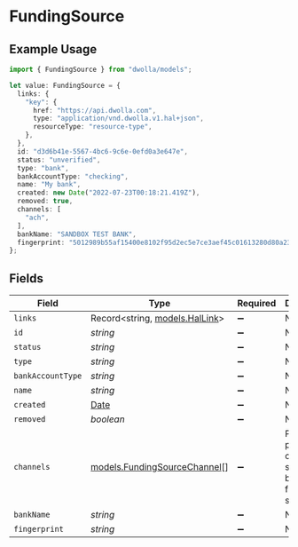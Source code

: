 # FundingSource

## Example Usage

```typescript
import { FundingSource } from "dwolla/models";

let value: FundingSource = {
  links: {
    "key": {
      href: "https://api.dwolla.com",
      type: "application/vnd.dwolla.v1.hal+json",
      resourceType: "resource-type",
    },
  },
  id: "d3d6b41e-5567-4bc6-9c6e-0efd0a3e647e",
  status: "unverified",
  type: "bank",
  bankAccountType: "checking",
  name: "My bank",
  created: new Date("2022-07-23T00:18:21.419Z"),
  removed: true,
  channels: [
    "ach",
  ],
  bankName: "SANDBOX TEST BANK",
  fingerprint: "5012989b55af15400e8102f95d2ec5e7ce3aef45c01613280d80a236dd8d6c",
};
```

## Fields

| Field                                                                                         | Type                                                                                          | Required                                                                                      | Description                                                                                   | Example                                                                                       |
| --------------------------------------------------------------------------------------------- | --------------------------------------------------------------------------------------------- | --------------------------------------------------------------------------------------------- | --------------------------------------------------------------------------------------------- | --------------------------------------------------------------------------------------------- |
| `links`                                                                                       | Record<string, [models.HalLink](../models/hallink.md)>                                        | :heavy_minus_sign:                                                                            | N/A                                                                                           |                                                                                               |
| `id`                                                                                          | *string*                                                                                      | :heavy_minus_sign:                                                                            | N/A                                                                                           | d3d6b41e-5567-4bc6-9c6e-0efd0a3e647e                                                          |
| `status`                                                                                      | *string*                                                                                      | :heavy_minus_sign:                                                                            | N/A                                                                                           | unverified                                                                                    |
| `type`                                                                                        | *string*                                                                                      | :heavy_minus_sign:                                                                            | N/A                                                                                           | bank                                                                                          |
| `bankAccountType`                                                                             | *string*                                                                                      | :heavy_minus_sign:                                                                            | N/A                                                                                           | checking                                                                                      |
| `name`                                                                                        | *string*                                                                                      | :heavy_minus_sign:                                                                            | N/A                                                                                           | My bank                                                                                       |
| `created`                                                                                     | [Date](https://developer.mozilla.org/en-US/docs/Web/JavaScript/Reference/Global_Objects/Date) | :heavy_minus_sign:                                                                            | N/A                                                                                           | 2022-07-23T00:18:21.419Z                                                                      |
| `removed`                                                                                     | *boolean*                                                                                     | :heavy_minus_sign:                                                                            | N/A                                                                                           | true                                                                                          |
| `channels`                                                                                    | [models.FundingSourceChannel](../models/fundingsourcechannel.md)[]                            | :heavy_minus_sign:                                                                            | Payment processing channels supported by this funding source                                  |                                                                                               |
| `bankName`                                                                                    | *string*                                                                                      | :heavy_minus_sign:                                                                            | N/A                                                                                           | SANDBOX TEST BANK                                                                             |
| `fingerprint`                                                                                 | *string*                                                                                      | :heavy_minus_sign:                                                                            | N/A                                                                                           | 5012989b55af15400e8102f95d2ec5e7ce3aef45c01613280d80a236dd8d6c                                |